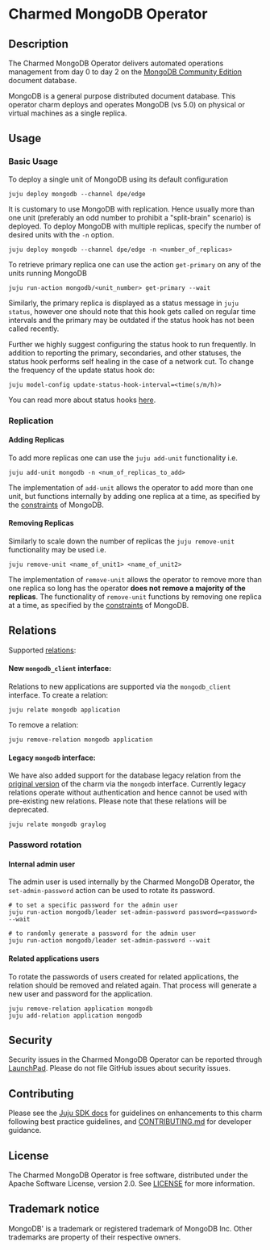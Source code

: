 # Charmed MongoDB Operator


## Description

The Charmed MongoDB Operator delivers automated operations management from day 0 to day 2 on the [MongoDB Community Edition](https://github.com/mongodb/mongo) document database.

MongoDB is a general purpose distributed document database. This operator charm deploys and operates MongoDB (vs 5.0) on physical or virtual machines as a single replica.


## Usage

### Basic Usage
To deploy a single unit of MongoDB using its default configuration
```shell
juju deploy mongodb --channel dpe/edge
```

It is customary to use MongoDB with replication. Hence usually more than one unit (preferably an odd number to prohibit a "split-brain" scenario) is deployed. To deploy MongoDB with multiple replicas, specify the number of desired units with the `-n` option.
```shell
juju deploy mongodb --channel dpe/edge -n <number_of_replicas>
```

To retrieve primary replica one can use the action `get-primary` on any of the units running MongoDB
```shell
juju run-action mongodb/<unit_number> get-primary --wait
```

Similarly, the primary replica is displayed as a status message in `juju status`, however one should note that this hook gets called on regular time intervals and the primary may be outdated if the status hook has not been called recently. 

Further we highly suggest configuring the status hook to run frequently. In addition to reporting the primary, secondaries, and other statuses, the status hook performs self healing in the case of a network cut. To change the frequency of the update status hook do:
```shell
juju model-config update-status-hook-interval=<time(s/m/h)>
```
You can read more about status hooks [here](https://juju.is/docs/sdk/update-status-event).

### Replication
#### Adding Replicas
To add more replicas one can use the `juju add-unit` functionality i.e.
```shell
juju add-unit mongodb -n <num_of_replicas_to_add>
```
The implementation of `add-unit` allows the operator to add more than one unit, but functions internally by adding one replica at a time, as specified by the [constraints](https://www.mongodb.com/docs/manual/reference/command/replSetReconfig/#reconfiguration-can-add-or-remove-no-more-than-one-voting-member-at-a-time) of MongoDB.


#### Removing Replicas 
Similarly to scale down the number of replicas the `juju remove-unit` functionality may be used i.e.
```shell
juju remove-unit <name_of_unit1> <name_of_unit2>
```
The implementation of `remove-unit` allows the operator to remove more than one replica so long has the operator **does not remove a majority of the replicas**. The functionality of `remove-unit` functions by removing one replica at a time, as specified by the [constraints](https://www.mongodb.com/docs/manual/reference/command/replSetReconfig/#reconfiguration-can-add-or-remove-no-more-than-one-voting-member-at-a-time) of MongoDB.


## Relations

Supported [relations](https://juju.is/docs/olm/relations):

#### New `mongodb_client` interface:

Relations to new applications are supported via the `mongodb_client` interface. To create a relation: 

```shell
juju relate mongodb application
```

To remove a relation:
```shell
juju remove-relation mongodb application
```

#### Legacy `mongodb` interface:
We have also added support for the database legacy relation from the [original version](https://launchpad.net/charm-mongodb) of the charm via the `mongodb` interface. Currently legacy relations operate without authentication and hence cannot be used with pre-existing new relations. Please note that these relations will be deprecated.
 ```shell
juju relate mongodb graylog
```

### Password rotation
#### Internal admin user
The admin user is used internally by the Charmed MongoDB Operator, the `set-admin-password` action can be used to rotate its password.
```shell
# to set a specific password for the admin user
juju run-action mongodb/leader set-admin-password password=<password> --wait

# to randomly generate a password for the admin user
juju run-action mongodb/leader set-admin-password --wait
```

#### Related applications users
To rotate the passwords of users created for related applications, the relation should be removed and related again. That process will generate a new user and password for the application.
```shell
juju remove-relation application mongodb
juju add-relation application mongodb
```

## Security
Security issues in the Charmed MongoDB Operator can be reported through [LaunchPad](https://wiki.ubuntu.com/DebuggingSecurity#How%20to%20File). Please do not file GitHub issues about security issues.


## Contributing

Please see the [Juju SDK docs](https://juju.is/docs/sdk) for guidelines on enhancements to this charm following best practice guidelines, and [CONTRIBUTING.md](https://github.com/canonical/mongodb-operator/blob/main/CONTRIBUTING.md) for developer guidance.


## License
The Charmed MongoDB Operator is free software, distributed under the Apache Software License, version 2.0. See [LICENSE](https://github.com/canonical/mongodb-operator/blob/main/LICENSE) for more information.


## Trademark notice
MongoDB' is a trademark or registered trademark of MongoDB Inc. Other trademarks are property of their respective owners.
